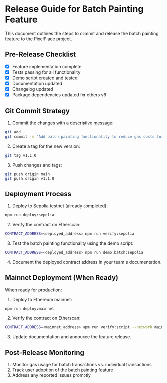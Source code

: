 # Release Guide for Batch Painting Feature

This document outlines the steps to commit and release the batch painting feature to the PixelPlace project.

## Pre-Release Checklist

- [x] Feature implementation complete
- [x] Tests passing for all functionality
- [x] Demo script created and tested
- [x] Documentation updated
- [x] Changelog updated
- [x] Package dependencies updated for ethers v6

## Git Commit Strategy

1. Commit the changes with a descriptive message:

```bash
git add .
git commit -m "Add batch painting functionality to reduce gas costs for painting multiple pixels"
```

2. Create a tag for the new version:

```bash
git tag v1.1.0
```

3. Push changes and tags:

```bash
git push origin main
git push origin v1.1.0
```

## Deployment Process

1. Deploy to Sepolia testnet (already completed):

```bash
npm run deploy:sepolia
```

2. Verify the contract on Etherscan:

```bash
CONTRACT_ADDRESS=<deployed_address> npm run verify:sepolia
```

3. Test the batch painting functionality using the demo script:

```bash
CONTRACT_ADDRESS=<deployed_address> npm run demo:batch:sepolia
```

4. Document the deployed contract address in your team's documentation.

## Mainnet Deployment (When Ready)

When ready for production:

1. Deploy to Ethereum mainnet:

```bash
npm run deploy:mainnet
```

2. Verify the contract on Etherscan:

```bash
CONTRACT_ADDRESS=<mainnet_address> npm run verify:script --network mainnet
```

3. Update documentation and announce the feature release.

## Post-Release Monitoring

1. Monitor gas usage for batch transactions vs. individual transactions
2. Track user adoption of the batch painting feature
3. Address any reported issues promptly
